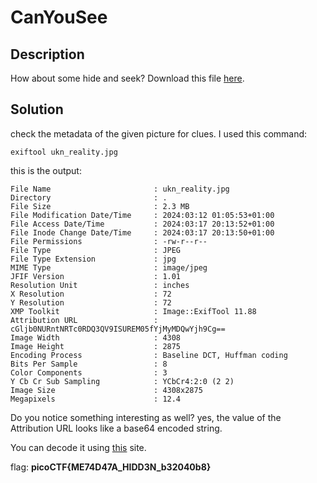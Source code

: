 # CanYouSee

## Description

How about some hide and seek?
Download this file [here](https://github.com/erfanghorbanee/picoCTF-2024/blob/main/Forensics/CanYouSee/ukn_reality.jpg).

## Solution

check the metadata of the given picture for clues. I used this command:

```shell
exiftool ukn_reality.jpg
```

this is the output:

```shell
File Name                       : ukn_reality.jpg
Directory                       : .
File Size                       : 2.3 MB
File Modification Date/Time     : 2024:03:12 01:05:53+01:00
File Access Date/Time           : 2024:03:17 20:13:52+01:00
File Inode Change Date/Time     : 2024:03:17 20:13:50+01:00
File Permissions                : -rw-r--r--
File Type                       : JPEG
File Type Extension             : jpg
MIME Type                       : image/jpeg
JFIF Version                    : 1.01
Resolution Unit                 : inches
X Resolution                    : 72
Y Resolution                    : 72
XMP Toolkit                     : Image::ExifTool 11.88
Attribution URL                 : cGljb0NURntNRTc0RDQ3QV9ISUREM05fYjMyMDQwYjh9Cg==
Image Width                     : 4308
Image Height                    : 2875
Encoding Process                : Baseline DCT, Huffman coding
Bits Per Sample                 : 8
Color Components                : 3
Y Cb Cr Sub Sampling            : YCbCr4:2:0 (2 2)
Image Size                      : 4308x2875
Megapixels                      : 12.4
```

Do you notice something interesting as well? yes, the value of the Attribution URL looks like a base64 encoded string.

You can decode it using [this](https://www.base64decode.org/) site.

flag: **picoCTF{ME74D47A_HIDD3N_b32040b8}**
